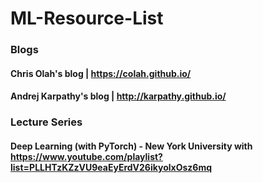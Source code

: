 # ML-Resource-List

### Blogs
#### Chris Olah's blog | https://colah.github.io/
#### Andrej Karpathy's blog | http://karpathy.github.io/

### Lecture Series
#### Deep Learning (with PyTorch) - New York University with https://www.youtube.com/playlist?list=PLLHTzKZzVU9eaEyErdV26ikyolxOsz6mq
